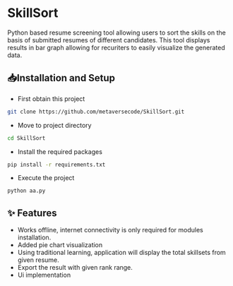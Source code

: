 # SkillSort
Python based resume screening tool allowing users to sort the skills on the basis of submitted resumes of different candidates. This tool displays results in bar graph allowing for recuriters to easily visualize the generated data.

## 📥Installation and Setup
- First obtain this project
```bash
git clone https://github.com/metaversecode/SkillSort.git
```

- Move to project directory
```bash
cd SkillSort
```

- Install the required packages
```bash
pip install -r requirements.txt
```

- Execute the project
```python
python aa.py
```

## ✨ Features
- Works offline, internet connectivity is only required for modules installation.
- Added pie chart visualization
- Using traditional learning, application will display the total skillsets from given resume.
- Export the result with given rank range.
- Ui implementation 

